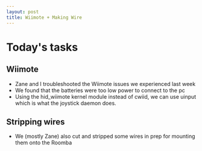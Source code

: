 ```yaml
---
layout: post
title: Wiimote + Making Wire
---
```


# Today's tasks #

## Wiimote ##

- Zane and I troubleshooted the Wiimote issues we experienced last week
- We found that the batteries were too low power to connect to the pc
- Using the hid_wiimote kernel module instead of cwiid, we can use uinput which is what the joystick daemon does.

## Stripping wires ##

- We (mostly Zane) also cut and stripped some wires in prep for mounting them onto the Roomba
